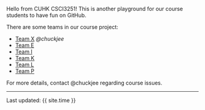 Hello from CUHK CSCI3251! This is another playground for our course students to have fun on GitHub.

There are some teams in our course project:

* [Team X](https://csci3251-2021.github.io/project-team-x/ 'Team-X') _@chuckjee_
* [Team E](https://csci3251-2021.github.io/project-team-e/ 'Team-E') 
* [Team I](https://csci3251-2021.github.io/project-team-i/ 'Team-I')
* [Team K](https://csci3251-2021.github.io/project-team-k/ 'Team-K')
* [Team L](https://csci3251-2021.github.io/project-team-l/ 'Team-L')
* [Team P](https://csci3251-2021.github.io/project-team-p/ 'Team-P')

For more details, contact @chuckjee regarding course issues.

---
Last updated: {{ site.time }}

